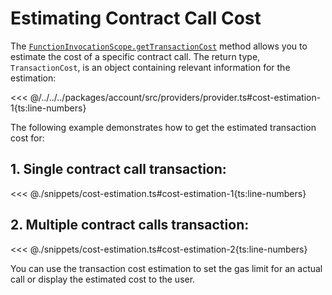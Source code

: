 # Estimating Contract Call Cost

The [`FunctionInvocationScope.getTransactionCost`](../../api/Program/FunctionInvocationScope.md#gettransactioncost) method allows you to estimate the cost of a specific contract call. The return type, `TransactionCost`, is an object containing relevant information for the estimation:

<<< @/../../../packages/account/src/providers/provider.ts#cost-estimation-1{ts:line-numbers}

The following example demonstrates how to get the estimated transaction cost for:

## 1. Single contract call transaction:

<<< @./snippets/cost-estimation.ts#cost-estimation-1{ts:line-numbers}

## 2. Multiple contract calls transaction:

<<< @./snippets/cost-estimation.ts#cost-estimation-2{ts:line-numbers}

You can use the transaction cost estimation to set the gas limit for an actual call or display the estimated cost to the user.
